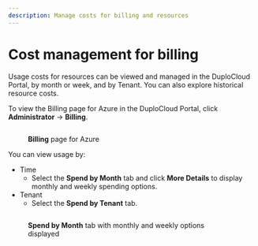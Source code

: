 ```yaml
---
description: Manage costs for billing and resources
---
```


# Cost management for billing

Usage costs for resources can be viewed and managed in the DuploCloud Portal, by month or week, and by Tenant. You can also explore historical resource costs.&#x20;

To view the Billing page for Azure in the DuploCloud Portal, click **Administrator** -> **Billing**. &#x20;

<figure><img src="../../.gitbook/assets/Billing_Azure_1222.png" alt=""><figcaption><p><strong>Billing</strong> page for Azure</p></figcaption></figure>

You can view usage by:

* Time
  * Select the **Spend by Month** tab and click **More Details** to display monthly and weekly spending options. &#x20;
* Tenant
  * Select the **Spend by Tenant** tab.

<figure><img src="../../.gitbook/assets/Azure_Week_Month_billing.png" alt=""><figcaption><p><strong>Spend by Month</strong> tab with monthly and weekly options displayed</p></figcaption></figure>
